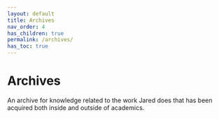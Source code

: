 ```yaml
---
layout: default
title: Archives
nav_order: 4
has_children: true
permalink: /archives/
has_toc: true
---
```


# Archives

An archive for knowledge related to the work Jared does that has been acquired both inside and outside of academics.
